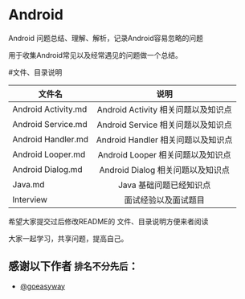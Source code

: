 # Android
Android 问题总结、理解、解析，记录Android容易忽略的问题

用于收集Android常见以及经常遇见的问题做一个总结。

#文件、目录说明

| 文件名                   | 说明                                |
| ------------------------ |:-----------------------------------:|
| Android Activity.md      | Android Activity 相关问题以及知识点 |
| Android Service.md       | Android Service 相关问题以及知识点  |
| Android Handler.md       | Android Handler 相关问题以及知识点  |
| Android Looper.md        | Android Looper 相关问题以及知识点   |
| Android Dialog.md        | Android Dialog 相关问题以及知识点   |
| Java.md                  | Java 基础问题已经知识点             |
| Interview                | 面试经验以及面试题目                |


希望大家提交过后修改README的 文件、目录说明方便来者阅读

大家一起学习，共享问题，提高自己。



## 感谢以下作者 `排名不分先后`：
* [@goeasyway](http://www.jianshu.com/users/f9fbc7a39b36/latest_articles)

